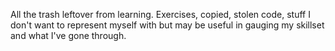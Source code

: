 All the trash leftover from learning. Exercises, copied, stolen code, stuff I don't want to represent myself with but may be useful in gauging my skillset and what I've gone through.
